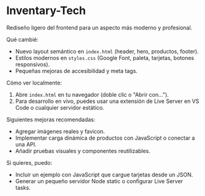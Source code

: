 # Inventary-Tech

Rediseño ligero del frontend para un aspecto más moderno y profesional.

Qué cambié:
- Nuevo layout semántico en `index.html` (header, hero, productos, footer).
- Estilos modernos en `styles.css` (Google Font, paleta, tarjetas, botones responsivos).
- Pequeñas mejoras de accesibilidad y meta tags.

Cómo ver localmente:
1. Abre `index.html` en tu navegador (doble clic o "Abrir con...").
2. Para desarrollo en vivo, puedes usar una extensión de Live Server en VS Code o cualquier servidor estático.

Siguientes mejoras recomendadas:
- Agregar imágenes reales y favicon.
- Implementar carga dinámica de productos con JavaScript o conectar a una API.
- Añadir pruebas visuales y componentes reutilizables.

Si quieres, puedo:
- Incluir un ejemplo con JavaScript que cargue tarjetas desde un JSON.
- Generar un pequeño servidor Node static o configurar Live Server tasks.
